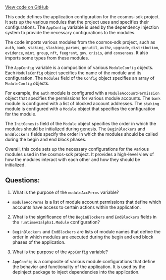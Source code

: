[View code on GitHub](https://github.com/cosmos/cosmos-sdk.git/simapp/app_config.go)

This code defines the application configuration for the cosmos-sdk project. It sets up the various modules that the project uses and specifies their configurations. The `AppConfig` variable is used by the dependency injection system to provide the necessary configurations to the modules.

The code imports various modules from the cosmos-sdk project, such as `auth`, `bank`, `staking`, `slashing`, `params`, `genutil`, `authz`, `upgrade`, `distribution`, `evidence`, `mint`, `group`, `nft`, `feegrant`, `gov`, `crisis`, and `consensus`. It also imports some types from these modules.

The `AppConfig` variable is a composition of various `ModuleConfig` objects. Each `ModuleConfig` object specifies the name of the module and its configuration. The `Modules` field of the `Config` object specifies an array of `ModuleConfig` objects.

For example, the `auth` module is configured with a `ModuleAccountPermission` object that specifies the permissions for various module accounts. The `bank` module is configured with a list of blocked account addresses. The `staking` module is configured with a `Module` object that specifies the configuration for the module.

The `InitGenesis` field of the `Module` object specifies the order in which the modules should be initialized during genesis. The `BeginBlockers` and `EndBlockers` fields specify the order in which the modules should be called during the begin and end block phases.

Overall, this code sets up the necessary configurations for the various modules used in the cosmos-sdk project. It provides a high-level view of how the modules interact with each other and how they should be initialized.
## Questions: 
 1. What is the purpose of the `moduleAccPerms` variable?
- `moduleAccPerms` is a list of module account permissions that define which accounts have access to certain actions within the application.

2. What is the significance of the `BeginBlockers` and `EndBlockers` fields in the `runtimev1alpha1.Module` configuration?
- `BeginBlockers` and `EndBlockers` are lists of module names that define the order in which modules are executed during the begin and end block phases of the application.

3. What is the purpose of the `AppConfig` variable?
- `AppConfig` is a composite of various module configurations that define the behavior and functionality of the application. It is used by the depinject package to inject dependencies into the application.